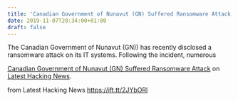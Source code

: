 ```yaml
---
title: 'Canadian Government of Nunavut (GN) Suffered Ransomware Attack'
date: 2019-11-07T20:34:00+01:00
draft: false
---
```


The Canadian Government of Nunavut (GN)) has recently disclosed a ransomware attack on its IT systems. Following the incident, numerous

[Canadian Government of Nunavut (GN) Suffered Ransomware Attack](https://latesthackingnews.com/2019/11/07/canadian-government-of-nunavut-gn-suffered-ransomware-attack/) on [Latest Hacking News](https://latesthackingnews.com).

  
  
from Latest Hacking News https://ift.tt/2JYbORl
